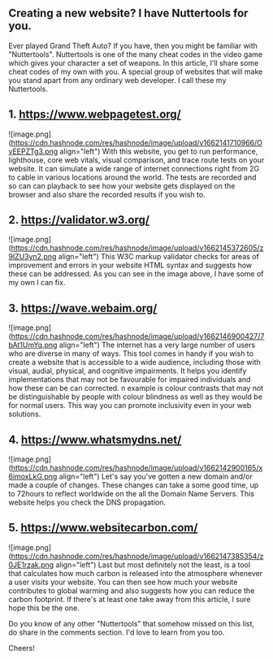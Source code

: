 ## Creating a new website? I have Nuttertools for you.

Ever played Grand Theft Auto? If you have, then you might be familiar with "Nuttertools". Nuttertools is one of the many cheat codes in the video game which gives your character a set of weapons. In this article, I'll share some cheat codes of my own with you. A special group of websites that will make you stand apart from any ordinary web developer. I call these my Nuttertools.

## 1. https://www.webpagetest.org/
![image.png](https://cdn.hashnode.com/res/hashnode/image/upload/v1662141710966/OvEEPZTg3.png align="left")
With this website, you get to run performance, lighthouse, core web vitals, visual comparison, and trace route tests on your website. It can simulate a wide range of internet connections right from 2G to cable in various locations around the world. The tests are recorded and so can can playback to see how your website gets displayed on the browser and also share the recorded results if you wish to.

## 2. https://validator.w3.org/
![image.png](https://cdn.hashnode.com/res/hashnode/image/upload/v1662145372605/z9lZU3yn2.png align="left")
This W3C markup validator checks for areas of improvement and errors in your website HTML syntax and suggests how these can be addressed. As you can see in the image above, I have some of my own I can fix.

## 3. https://wave.webaim.org/
![image.png](https://cdn.hashnode.com/res/hashnode/image/upload/v1662146900427/7bAt1UmYq.png align="left")
The internet has a very large number of users who are diverse in many of ways. This tool comes in handy if you wish to create a website that is accessible to a wide audience, including those with visual, audial, physical, and cognitive impairments. It helps you identify implementations that may not be favourable for impaired individuals and how these can be can corrected. n example is colour contrasts that may not be distinguishable by people with colour blindness as well as they would be for normal users. This way you can promote inclusivity even in your web solutions.

## 4. https://www.whatsmydns.net/
![image.png](https://cdn.hashnode.com/res/hashnode/image/upload/v1662142900165/x6imoxLkG.png align="left")
Let's say you've gotten a new domain and/or made a couple of changes. These changes can take a some good time, up to 72hours  to reflect worldwide on the all the Domain Name Servers. This website helps you check the DNS propagation.

## 5. https://www.websitecarbon.com/
![image.png](https://cdn.hashnode.com/res/hashnode/image/upload/v1662147385354/z0JE1rzak.png align="left")
Last but most definitely not the least, is a tool that calculates how much carbon is released into the atmosphere whenever a user visits your website. You can then see how much your website contributes to global warming and also suggests how you can reduce the carbon footprint. If there's at least one take away from this article, I sure hope this be the one.

Do you know of any other "Nuttertools" that somehow missed on this list, do share in the comments section. I'd love to learn from you too.

Cheers!